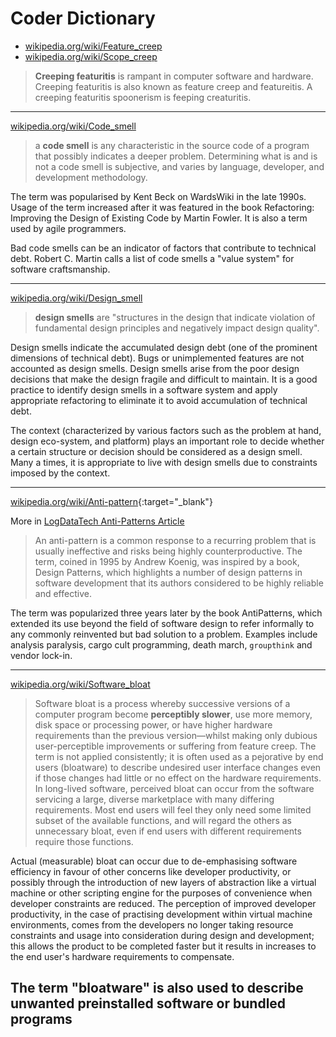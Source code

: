 # Coder Dictionary

- [wikipedia.org/wiki/Feature_creep](https://en.wikipedia.org/wiki/Feature_creep)
- [wikipedia.org/wiki/Scope_creep](https://en.wikipedia.org/wiki/Scope_creep)

> **Creeping featuritis** is rampant in computer software and hardware. Creeping featuritis is also known as feature creep and featureitis. A creeping featuritis spoonerism is feeping creaturitis.

---

[wikipedia.org/wiki/Code_smell](https://en.wikipedia.org/wiki/Code_smell)

> a **code smell** is any characteristic in the source code of a program that possibly indicates a deeper problem. Determining what is and is not a code smell is subjective, and varies by language, developer, and development methodology.

The term was popularised by Kent Beck on WardsWiki in the late 1990s. Usage of the term increased after it was featured in the book Refactoring: Improving the Design of Existing Code by Martin Fowler. It is also a term used by agile programmers.

Bad code smells can be an indicator of factors that contribute to technical debt. Robert C. Martin calls a list of code smells a "value system" for software craftsmanship.

---

[wikipedia.org/wiki/Design_smell](https://en.wikipedia.org/wiki/Design_smell)

> **design smells** are "structures in the design that indicate violation of fundamental design principles and negatively impact design quality".

Design smells indicate the accumulated design debt (one of the prominent dimensions of technical debt). Bugs or unimplemented features are not accounted as design smells. Design smells arise from the poor design decisions that make the design fragile and difficult to maintain. It is a good practice to identify design smells in a software system and apply appropriate refactoring to eliminate it to avoid accumulation of technical debt.

The context (characterized by various factors such as the problem at hand, design eco-system, and platform) plays an important role to decide whether a certain structure or decision should be considered as a design smell. Many a times, it is appropriate to live with design smells due to constraints imposed by the context.

---

[wikipedia.org/wiki/Anti-pattern](https://en.wikipedia.org/wiki/Anti-pattern){:target="_blank"}

<!-- Markdown 2.5.2+ Supports the {} extras for links opening in new window etc ... -->

More in [LogDataTech Anti-Patterns Article](./Anti-Patterns.md)

<!-- ![randofile.sh(./randofile.sh) <- How to Link to a local non Markdown file same as image. -->

> An anti-pattern is a common response to a recurring problem that is usually ineffective and risks being highly counterproductive. The term, coined in 1995 by Andrew Koenig, was inspired by a book, Design Patterns, which highlights a number of design patterns in software development that its authors considered to be highly reliable and effective.

The term was popularized three years later by the book AntiPatterns, which extended its use beyond the field of software design to refer informally to any commonly reinvented but bad solution to a problem. Examples include analysis paralysis, cargo cult programming, death march, `groupthink` and vendor lock-in.

<!-- @NK use `madeupword` to highlight made up words -->

---

[wikipedia.org/wiki/Software_bloat](https://en.wikipedia.org/wiki/Software_bloat)

> Software bloat is a process whereby successive versions of a computer program become **perceptibly slower**, use more memory, disk space or processing power, or have higher hardware requirements than the previous version—whilst making only dubious user-perceptible improvements or suffering from feature creep. The term is not applied consistently; it is often used as a pejorative by end users (bloatware) to describe undesired user interface changes even if those changes had little or no effect on the hardware requirements. In long-lived software, perceived bloat can occur from the software servicing a large, diverse marketplace with many differing requirements. Most end users will feel they only need some limited subset of the available functions, and will regard the others as unnecessary bloat, even if end users with different requirements require those functions.

Actual (measurable) bloat can occur due to de-emphasising software efficiency in favour of other concerns like developer productivity, or possibly through the introduction of new layers of abstraction like a virtual machine or other scripting engine for the purposes of convenience when developer constraints are reduced. The perception of improved developer productivity, in the case of practising development within virtual machine environments, comes from the developers no longer taking resource constraints and usage into consideration during design and development; this allows the product to be completed faster but it results in increases to the end user's hardware requirements to compensate.

## The term "bloatware" is also used to describe unwanted preinstalled software or bundled programs